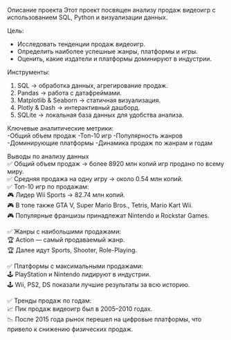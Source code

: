 Описание проекта 
Этот проект посвящен анализу продаж видеоигр с использованием SQL, Python и визуализации данных.  

 Цель:  
- Исследовать тенденции продаж видеоигр.  
- Определить наиболее успешные жанры, платформы и игры.  
- Оценить, какие издатели и платформы доминируют в индустрии.  

Инструменты:  
1. SQL → обработка данных, агрегирование продаж.  
2. Pandas → работа с датафреймами.  
3. Matplotlib & Seaborn → статичная визуализация.  
4. Plotly & Dash → интерактивный дашборд.  
5. SQLite → локальная база данных для удобства анализа.  

Ключевые аналитические метрики:  
-Общий объем продаж 
-Топ-10 игр 
-Популярность жанров
-Доминирующие платформы 
-Динамика продаж по жанрам и годам 


 Выводы по анализу данных  
✅ Общий объем продаж → более 8920 млн копий игр продано по всему миру.  
✅ Средняя продажа на одну игру → около 0.54 млн копий.  
✅ Топ-10 игр по продажам:  
🎮 Лидер Wii Sports → 82.74 млн копий.  
🎮 В топе также GTA V, Super Mario Bros., Tetris, Mario Kart Wii.  
🎮 Популярные франшизы принадлежат Nintendo и Rockstar Games.  

✅ Жанры с наибольшими продажами:  
🏆 Action — самый продаваемый жанр.  
🏆 Далее идут Sports, Shooter, Role-Playing.  

✅ Платформы с максимальными продажами:  
🕹️ PlayStation и Nintendo лидируют в индустрии.  
🕹️ Wii, PS2, DS показали лучшие результаты за всю историю.  

✅ Тренды продаж по годам:  
📈 Пик продаж видеоигр был в 2005–2010 годах.  
📉 После 2015 года рынок перешел на цифровые платформы, что привело к снижению физических продаж.  


